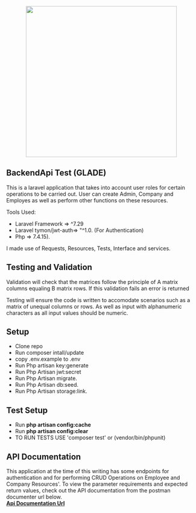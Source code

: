 <p align="center"><a href="https://laravel.com" target="_blank"><img src="https://raw.githubusercontent.com/laravel/art/master/logo-lockup/5%20SVG/2%20CMYK/1%20Full%20Color/laravel-logolockup-cmyk-red.svg" width="400"></a></p>


## BackendApi Test (GLADE)

This is a laravel application that takes into account user roles for certain operations to be carried out. User can create Admin, Company and Employes as well as perform other functions on these resources.

Tools Used:

- Laravel Framework => ^7.29
- Laravel tymon/jwt-auth=> "^1.0. (For Authentication)
- Php => 7.4.15).

I made use of Requests, Resources, Tests, Interface and services.

## Testing and Validation

Validation will check that the matrices follow the principle of A matrix columns equaling B matrix rows. If this validation fails an error is returned

Testing will ensure the code is written to accomodate scenarios such as a matrix of unequal columns or rows. As well as input with alphanumeric characters as all input values should be numeric.

## Setup

- Clone repo
- Run composer intall/update
- copy .env.example to .env
- Run Php artisan key:generate
- Run Php Artisan jwt:secret
- Run Php Artisan migrate.
- Run Php Artisan db:seed.
- Run Php Artisan storage:link.
## Test Setup
- Run <b>php artisan config:cache</b>
- Run <b>php artisan config:clear</b>
- TO RUN TESTS USE 'composer test' or (vendor/bin/phpunit)


## API Documentation
This application at the time of this writing has some  endpoints for authentication and for performing CRUD Operations on Employee and Company Resources'. To view the parameter requirements and expected return values, check out the API documentation from the postman documenter url below.<br>
**[Api Documentation Url ](https://documenter.getpostman.com/view/7533984/U16qJ2u4)**



